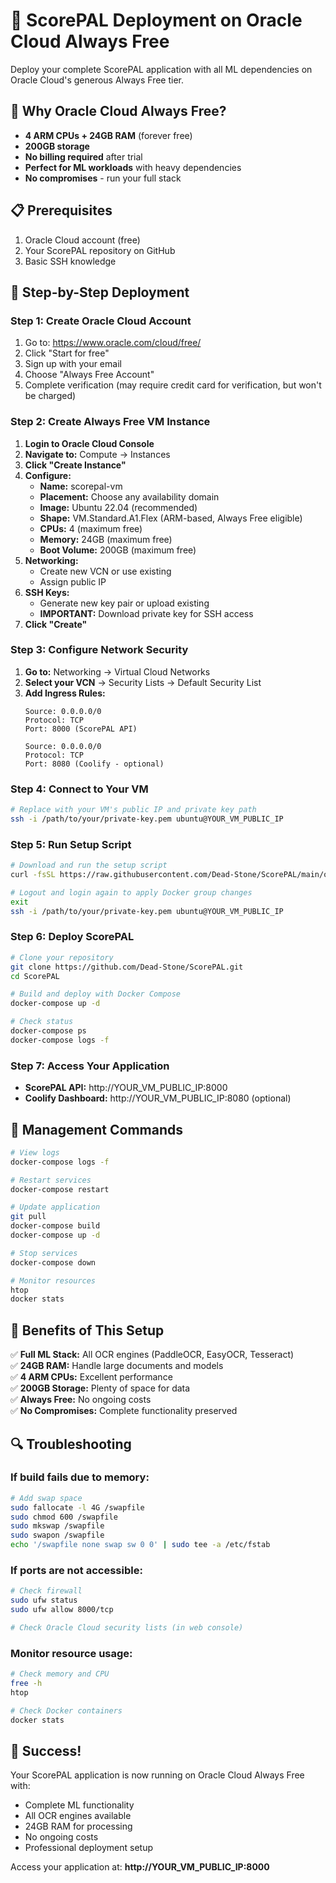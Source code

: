 # 🚀 ScorePAL Deployment on Oracle Cloud Always Free

Deploy your complete ScorePAL application with all ML dependencies on Oracle Cloud's generous Always Free tier.

## 🎯 Why Oracle Cloud Always Free?

- **4 ARM CPUs + 24GB RAM** (forever free)
- **200GB storage** 
- **No billing required** after trial
- **Perfect for ML workloads** with heavy dependencies
- **No compromises** - run your full stack

## 📋 Prerequisites

1. Oracle Cloud account (free)
2. Your ScorePAL repository on GitHub
3. Basic SSH knowledge

## 🚀 Step-by-Step Deployment

### Step 1: Create Oracle Cloud Account

1. Go to: https://www.oracle.com/cloud/free/
2. Click "Start for free"
3. Sign up with your email
4. Choose "Always Free Account"
5. Complete verification (may require credit card for verification, but won't be charged)

### Step 2: Create Always Free VM Instance

1. **Login to Oracle Cloud Console**
2. **Navigate to:** Compute → Instances
3. **Click "Create Instance"**
4. **Configure:**
   - **Name:** scorepal-vm
   - **Placement:** Choose any availability domain
   - **Image:** Ubuntu 22.04 (recommended)
   - **Shape:** VM.Standard.A1.Flex (ARM-based, Always Free eligible)
   - **CPUs:** 4 (maximum free)
   - **Memory:** 24GB (maximum free)
   - **Boot Volume:** 200GB (maximum free)
5. **Networking:**
   - Create new VCN or use existing
   - Assign public IP
6. **SSH Keys:**
   - Generate new key pair or upload existing
   - **IMPORTANT:** Download private key for SSH access
7. **Click "Create"**

### Step 3: Configure Network Security

1. **Go to:** Networking → Virtual Cloud Networks
2. **Select your VCN** → Security Lists → Default Security List
3. **Add Ingress Rules:**
   ```
   Source: 0.0.0.0/0
   Protocol: TCP
   Port: 8000 (ScorePAL API)
   
   Source: 0.0.0.0/0
   Protocol: TCP
   Port: 8080 (Coolify - optional)
   ```

### Step 4: Connect to Your VM

```bash
# Replace with your VM's public IP and private key path
ssh -i /path/to/your/private-key.pem ubuntu@YOUR_VM_PUBLIC_IP
```

### Step 5: Run Setup Script

```bash
# Download and run the setup script
curl -fsSL https://raw.githubusercontent.com/Dead-Stone/ScorePAL/main/oracle-cloud-setup.sh | bash

# Logout and login again to apply Docker group changes
exit
ssh -i /path/to/your/private-key.pem ubuntu@YOUR_VM_PUBLIC_IP
```

### Step 6: Deploy ScorePAL

```bash
# Clone your repository
git clone https://github.com/Dead-Stone/ScorePAL.git
cd ScorePAL

# Build and deploy with Docker Compose
docker-compose up -d

# Check status
docker-compose ps
docker-compose logs -f
```

### Step 7: Access Your Application

- **ScorePAL API:** http://YOUR_VM_PUBLIC_IP:8000
- **Coolify Dashboard:** http://YOUR_VM_PUBLIC_IP:8080 (optional)

## 🔧 Management Commands

```bash
# View logs
docker-compose logs -f

# Restart services
docker-compose restart

# Update application
git pull
docker-compose build
docker-compose up -d

# Stop services
docker-compose down

# Monitor resources
htop
docker stats
```

## 🎯 Benefits of This Setup

✅ **Full ML Stack:** All OCR engines (PaddleOCR, EasyOCR, Tesseract)  
✅ **24GB RAM:** Handle large documents and models  
✅ **4 ARM CPUs:** Excellent performance  
✅ **200GB Storage:** Plenty of space for data  
✅ **Always Free:** No ongoing costs  
✅ **No Compromises:** Complete functionality preserved  

## 🔍 Troubleshooting

### If build fails due to memory:
```bash
# Add swap space
sudo fallocate -l 4G /swapfile
sudo chmod 600 /swapfile
sudo mkswap /swapfile
sudo swapon /swapfile
echo '/swapfile none swap sw 0 0' | sudo tee -a /etc/fstab
```

### If ports are not accessible:
```bash
# Check firewall
sudo ufw status
sudo ufw allow 8000/tcp

# Check Oracle Cloud security lists (in web console)
```

### Monitor resource usage:
```bash
# Check memory and CPU
free -h
htop

# Check Docker containers
docker stats
```

## 🎉 Success!

Your ScorePAL application is now running on Oracle Cloud Always Free with:
- Complete ML functionality
- All OCR engines available
- 24GB RAM for processing
- No ongoing costs
- Professional deployment setup

Access your application at: **http://YOUR_VM_PUBLIC_IP:8000**